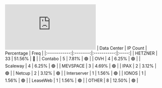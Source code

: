 ![Diagramm](https://github.com/obajay/StateSync-snapshots/blob/main/Projects/Empower/1/README.md)
| Data Center | IP Count | Percentage | Freq |
|:------------:|:--------:|:-----------:|:-----:|
| HETZNER | 33 | 51.56% | 🔴 |
| Contabo | 5 | 7.81% | 🟢 |
| OVH | 4 | 6.25% | 🟢 |
| Scaleway | 4 | 6.25% | 🟢 |
| MEVSPACE | 3 | 4.69% | 🟢 |
| IPAX | 2 | 3.12% | 🟢 |
| Netcup | 2 | 3.12% | 🟢 |
| Interserver | 1 | 1.56% | 🟢 |
| IONOS | 1 | 1.56% | 🟢 |
| LeaseWeb | 1 | 1.56% | 🟢 |
| OTHER | 8 | 12.50% | 🟢 |